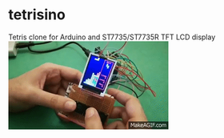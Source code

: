 # tetrisino
Tetris clone for Arduino and ST7735/ST7735R TFT LCD display
![alt tag](https://github.com/emmynet/tetrisino/blob/master/doc/Tetrisino_Tetris_clone_for_Arduino.gif)

